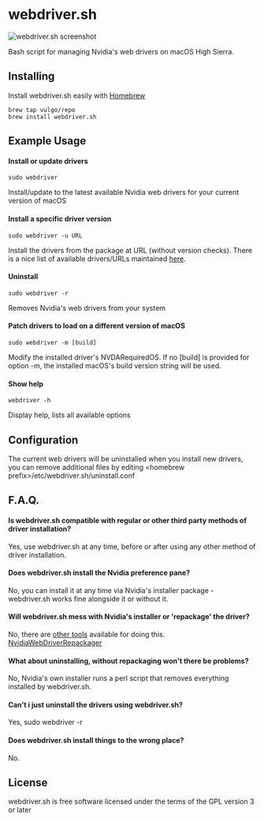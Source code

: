 # webdriver.sh

![webdriver.sh screenshot](https://github.com/vulgo/webdriver.sh/raw/master/Images/screenshot.png "webdriver.sh screenshot")

Bash script for managing Nvidia's web drivers on macOS High Sierra.

## Installing

Install webdriver.sh easily with [Homebrew](https://brew.sh)

```
brew tap vulgo/repo
brew install webdriver.sh
```

## Example Usage

#### Install or update drivers

```
sudo webdriver
```

Install/update to the latest available Nvidia web drivers for your current version of macOS

#### Install a specific driver version

```
sudo webdriver -u URL
```

Install the drivers from the package at URL (without version checks). There is a nice list of available drivers/URLs maintained [here](http://www.macvidcards.com/drivers.html).

#### Uninstall

```
sudo webdriver -r
```

Removes Nvidia's web drivers from your system

#### Patch drivers to load on a different version of macOS

```
sudo webdriver -m [build]
```

Modify the installed driver's NVDARequiredOS. If no [build] is provided for option -m, the installed macOS's build version string will be used.

#### Show help

```
webdriver -h
```

Display help, lists all available options

## Configuration

The current web drivers will be uninstalled when you install new drivers, you can remove additional files by editing \<homebrew prefix\>/etc/webdriver.sh/uninstall.conf

## F.A.Q.

#### Is webdriver.sh compatible with regular or other third party methods of driver installation?

Yes, use webdriver.sh at any time, before or after using any other method of driver installation.

#### Does webdriver.sh install the Nvidia preference pane?

No, you can install it at any time via Nvidia's installer package - webdriver.sh works fine alongside it or without it.

#### Will webdriver.sh mess with Nvidia's installer or 'repackage' the driver?

No, there are [other tools](https://www.google.com/search?q=nvidia+web+driver+repackager) available for doing this.  [NvidiaWebDriverRepackager](https://github.com/Pavo-IM/NvidiaWebDriverRepackager)

#### What about uninstalling, without repackaging won't there be problems?

No, Nvidia's own installer runs a perl script that removes everything installed by webdriver.sh.

#### Can't i just uninstall the drivers using webdriver.sh?

Yes, sudo webdriver -r

#### Does webdriver.sh install things to the wrong place?

No.

## License

webdriver.sh is free software licensed under the terms of the GPL version 3 or later
